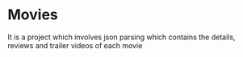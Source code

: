 # Movies
It is a project which involves json parsing which contains the details, reviews and trailer videos of each movie 
